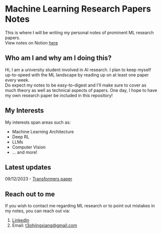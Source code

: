 # Machine Learning Research Papers Notes

This is where I will be writing my personal notes of prominent ML research papers. \
View notes on Notion [here](https://boiling-aftermath-44e.notion.site/Machine-Learning-Research-5d73301ae1394acf8f3828d44d4b0fe2?pvs=4)

## Who am I and why am I doing this?

Hi, I am a university student involved in AI research. I plan to keep myself up-to-speed with the ML landscape by reading up on at least one paper every week. \
Do expect my notes to be easy-to-digest and I'll make sure to cover as much theory as well as technical aspects of papers.
One day, I hope to have my own research paper be included in this repository!

## My Interests

My interests span areas such as:
* Machine Learning Architecture
* Deep RL
* LLMs
* Computer Vision
* ... and more!

## Latest updates
09/12/2023 - [Transformers paper](https://github.com/JaydenTeoh/ML-research/tree/main/Classics/Transformers)

## Reach out to me

If you wish to contact me regarding ML research or to point out mistakes in my notes, you can reach out via:
1. [LinkedIn](https://www.linkedin.com/in/jayden-teoh/)
2. Email: t3ohjingxiang@gmail.com
